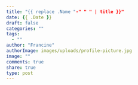 ```yaml
---
title: "{{ replace .Name "-" " " | title }}"
date: {{ .Date }}
draft: false
categories: ""
tags:
  - ""
author: "Francine"
authorImage: images/uploads/profile-picture.jpg
image: ""
comments: true
share: true
type: post
---
```


